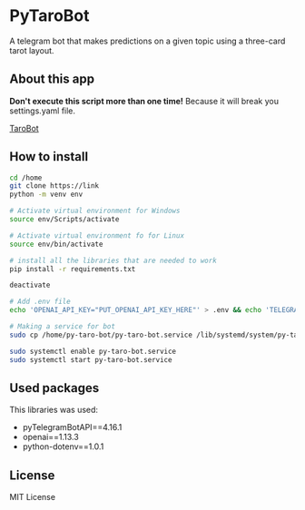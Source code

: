 # PyTaroBot
A telegram bot that makes predictions on a given topic using a three-card tarot layout. 


## About this app

**Don't execute this script more than one time!** Because it will break you settings.yaml file.

[TaroBot](https://github.com/pamnard/TaroBot)

## How to install


```bash
cd /home
git clone https://link
python -m venv env

# Activate virtual environment for Windows
source env/Scripts/activate

# Activate virtual environment fo for Linux
source env/bin/activate

# install all the libraries that are needed to work
pip install -r requirements.txt

deactivate

# Add .env file
echo 'OPENAI_API_KEY="PUT_OPENAI_API_KEY_HERE"' > .env && echo 'TELEGRAM_TOKEN="PUT_TELEGRAM_TOKEN_HERE"' >> .env

# Making a service for bot
sudo cp /home/py-taro-bot/py-taro-bot.service /lib/systemd/system/py-taro-bot.service

sudo systemctl enable py-taro-bot.service
sudo systemctl start py-taro-bot.service
```

## Used packages
This libraries was used:
- pyTelegramBotAPI==4.16.1
- openai==1.13.3
- python-dotenv==1.0.1

## License

MIT License